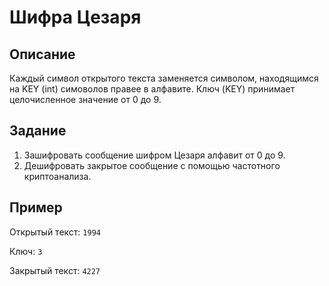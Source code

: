 # Шифра Цезаря
## Описание
Каждый символ открытого текста заменяется символом, находящимся на KEY (int) симоволов правее в алфавите.
Ключ (KEY) принимает целочисленное значение от 0 до 9.

## Задание

1. Зашифровать сообщение шифром Цезаря алфавит от 0 до 9.
2. Дешифровать закрытое сообщение с помощью частотного криптоанализа.

## Пример

Открытый текст: ```1994```

Ключ: ```3```

Закрытый текст: ```4227```
